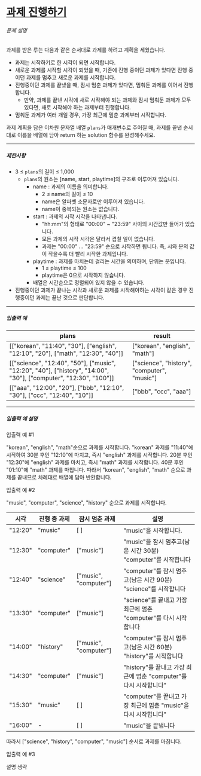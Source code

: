# [과제 진행하기](https://school.programmers.co.kr/learn/courses/30/lessons/176962)


###### 문제 설명


과제를 받은 루는 다음과 같은 순서대로 과제를 하려고 계획을 세웠습니다.


* 과제는 시작하기로 한 시각이 되면 시작합니다.
* 새로운 과제를 시작할 시각이 되었을 때, 기존에 진행 중이던 과제가 있다면 진행 중이던 과제를 멈추고 새로운 과제를 시작합니다.
* 진행중이던 과제를 끝냈을 때, 잠시 멈춘 과제가 있다면, 멈춰둔 과제를 이어서 진행합니다.
	+ 만약, 과제를 끝낸 시각에 새로 시작해야 되는 과제와 잠시 멈춰둔 과제가 모두 있다면, 새로 시작해야 하는 과제부터 진행합니다.
* 멈춰둔 과제가 여러 개일 경우, 가장 최근에 멈춘 과제부터 시작합니다.


과제 계획을 담은 이차원 문자열 배열 `plans`가 매개변수로 주어질 때, 과제를 끝낸 순서대로 이름을 배열에 담아 return 하는 solution 함수를 완성해주세요.




---


##### 제한사항


* 3 ≤ `plans`의 길이 ≤ 1,000
	+ `plans`의 원소는 \[name, start, playtime]의 구조로 이루어져 있습니다.
		- name : 과제의 이름을 의미합니다.
			* 2 ≤ name의 길이 ≤ 10
			* name은 알파벳 소문자로만 이루어져 있습니다.
			* name이 중복되는 원소는 없습니다.
		- start : 과제의 시작 시각을 나타냅니다.
			* "hh:mm"의 형태로 "00:00" \~ "23:59" 사이의 시간값만 들어가 있습니다.
			* 모든 과제의 시작 시각은 달라서 겹칠 일이 없습니다.
			* 과제는 "00:00" ... "23:59" 순으로 시작하면 됩니다. 즉, 시와 분의 값이 작을수록 더 빨리 시작한 과제입니다.
		- playtime : 과제를 마치는데 걸리는 시간을 의미하며, 단위는 분입니다.
			* 1 ≤ playtime ≤ 100
			* playtime은 0으로 시작하지 않습니다.
		- 배열은 시간순으로 정렬되어 있지 않을 수 있습니다.
* 진행중이던 과제가 끝나는 시각과 새로운 과제를 시작해야하는 시각이 같은 경우 진행중이던 과제는 끝난 것으로 판단합니다.




---


##### 입출력 예




| plans | result |
| --- | --- |
| \[\["korean", "11:40", "30"], \["english", "12:10", "20"], \["math", "12:30", "40"]] | \["korean", "english", "math"] |
| \[\["science", "12:40", "50"], \["music", "12:20", "40"], \["history", "14:00", "30"], \["computer", "12:30", "100"]] | \["science", "history", "computer", "music"] |
| \[\["aaa", "12:00", "20"], \["bbb", "12:10", "30"], \["ccc", "12:40", "10"]] | \["bbb", "ccc", "aaa"] |




---


##### 입출력 예 설명


입출력 예 \#1


"korean", "english", "math"순으로 과제를 시작합니다. "korean" 과제를 "11:40"에 시작하여 30분 후인 "12:10"에 마치고, 즉시 "english" 과제를 시작합니다. 20분 후인 "12:30"에 "english" 과제를 마치고, 즉시 "math" 과제를 시작합니다. 40분 후인 "01:10"에 "math" 과제를 마칩니다. 따라서 "korean", "english", "math" 순으로 과제를 끝내므로 차례대로 배열에 담아 반환합니다.


입출력 예 \#2


"music", "computer", "science", "history" 순으로 과제를 시작합니다.




| 시각 | 진행 중 과제 | 잠시 멈춘 과제 | 설명 |
| --- | --- | --- | --- |
| "12:20" | "music" | \[ ] | "music"을 시작합니다. |
| "12:30" | "computer" | \["music"] | "music"을 잠시 멈추고(남은 시간 30분) "computer"를 시작합니다 |
| "12:40" | "science" | \["music", "computer"] | "computer"를 잠시 멈추고(남은 시간 90분) "science"를 시작합니다 |
| "13:30" | "computer" | \["music"] | "science"를 끝내고 가장 최근에 멈춘 "computer"를 다시 시작합니다 |
| "14:00" | "history" | \["music", "computer"] | "computer"를 잠시 멈추고(남은 시간 60분) "history"를 시작합니다 |
| "14:30" | "computer" | \["music"] | "history"를 끝내고 가장 최근에 멈춘 "computer"를 다시 시작합니다" |
| "15:30" | "music" | \[ ] | "computer"를 끝내고 가장 최근에 멈춘 "music"을 다시 시작합니다" |
| "16:00" | \- | \[ ] | "music"을 끝냅니다 |


따라서 \["science", "history", "computer", "music"] 순서로 과제를 마칩니다.


입출력 예 \#3


설명 생략



